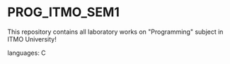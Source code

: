 # PROG_ITMO_SEM1
This repository contains all laboratory works on
"Programming" subject in ITMO University!

languages: C